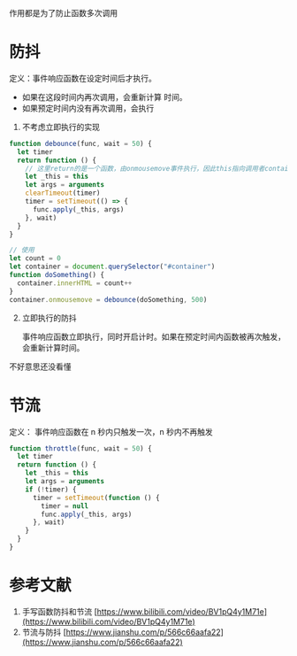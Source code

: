 作用都是为了防止函数多次调用

# 防抖

定义：事件响应函数在设定时间后才执行。

- 如果在这段时间内再次调用，会重新计算 时间。
- 如果预定时间内没有再次调用，会执行

1. 不考虑立即执行的实现

```javascript
function debounce(func, wait = 50) {
  let timer
  return function () {
    // 这里return的是一个函数，由onmousemove事件执行，因此this指向调用者container
    let _this = this
    let args = arguments
    clearTimeout(timer)
    timer = setTimeout(() => {
      func.apply(_this, args)
    }, wait)
  }
}

// 使用
let count = 0
let container = document.querySelector("#container")
function doSomething() {
  container.innerHTML = count++
}
container.onmousemove = debounce(doSomething, 500)
```

2. 立即执行的防抖

   事件响应函数立即执行，同时开启计时。如果在预定时间内函数被再次触发，会重新计算时间。

不好意思还没看懂

# 节流

定义： 事件响应函数在 n 秒内只触发一次，n 秒内不再触发

```javascript
function throttle(func, wait = 50) {
  let timer
  return function () {
    let _this = this
    let args = arguments
    if (!timer) {
      timer = setTimeout(function () {
        timer = null
        func.apply(_this, args)
      }, wait)
    }
  }
}
```

# 参考文献

1. 手写函数防抖和节流 [https://www.bilibili.com/video/BV1pQ4y1M71e](https://www.bilibili.com/video/BV1pQ4y1M71e)
1. 节流与防抖 [https://www.jianshu.com/p/566c66aafa22](https://www.jianshu.com/p/566c66aafa22)
